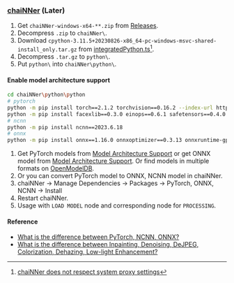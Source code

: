 ### [chaiNNer](https://chainner.app/) (Later)

1. Get `chaiNNer-windows-x64-**.zip` from [Releases](https://github.com/chaiNNer-org/chaiNNer/releases).
2. Decompress `.zip` to `chaiNNer\`.
3. Download `cpython-3.11.5+20230826-x86_64-pc-windows-msvc-shared-install_only.tar.gz` from [integratedPython.ts](https://github.com/chaiNNer-org/chaiNNer/blob/main/src/main/python/integratedPython.ts)[^1].
4. Decompress `.tar.gz` to `python\`.
5. Put `python\` into `chaiNNer\python\`.

#### Enable model architecture support

```sh
cd chaiNNer\python\python
# pytorch
python -m pip install torch==2.1.2 torchvision==0.16.2 --index-url https://download.pytorch.org/whl/cu121
python -m pip install facexlib==0.3.0 einops==0.6.1 safetensors==0.4.0 spandrel==0.3.4 spandrel-extra-arches==0.1.1
# ncnn
python -m pip install ncnn==2023.6.18
# onnx
python -m pip install onnx==1.16.0 onnxoptimizer==0.3.13 onnxruntime-gpu==1.17.1 protobuf==4.24.2
```

1. Get PyTorch models from [Model Architecture Support](https://github.com/chaiNNer-org/spandrel?tab=readme-ov-file#model-architecture-support) or get ONNX model from [Model Architecture Support](https://github.com/chaiNNer-org/chaiNNer?tab=readme-ov-file#onnx). Or find models in multiple formats on [OpenModelDB](https://openmodeldb.info/).
2. Or you can convert PyTorch model to ONNX, NCNN model in chaiNNer.
3. chaiNNer → Manage Dependencies → Packages → PyTorch, ONNX, NCNN → Install
4. Restart chaiNNer.
5. Usage with `LOAD MODEL` node and corresponding node for `PROCESSING`.

#### Reference

- [What is the difference between PyTorch, NCNN, ONNX?](https://github.com/scillidan/dictionary/blob/main/chat/what-difference/pytorch%2Cncnn%2Connx.md)
- [What is the difference between Inpainting, Denoising, DeJPEG, Colorization, Dehazing, Low-light Enhancement?](https://github.com/scillidan/dictionary/blob/main/chat/what-difference/inpainting%2Cdenoising%2Cdejpeg%2Ccolorization%2Cdehazing%2Clow-light-enhancement)

[^1]: [chaiNNer does not respect system proxy settings](https://github.com/chaiNNer-org/chaiNNer/issues/3043)